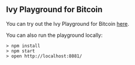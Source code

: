 ## Ivy Playground for Bitcoin

You can try out the Ivy Playground for Bitcoin [here](https://ivy-lang.org/bitcoin).

You can also run the playground locally:

```
> npm install
> npm start
> open http://localhost:8081/
```